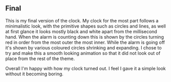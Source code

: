 ## Final

This is my final version of the clock. My clock for the most part follows a minimalistic look, with the primitive shapes such as circles and lines, as well at first glance it looks mostly black and white apart from the millisecond hand.
When the alarm is counting down this is shown by the circles turning red in order from the most outer the most inner. While the alarm is going off it's shown by various coloured circles shrinking and expanding. I chose to try and make this a smooth looking animation so that it did not look out of place from the rest of the theme.

Overall I'm happy with how my clock turned out. I feel I gave it a simple look without it becoming boring.
